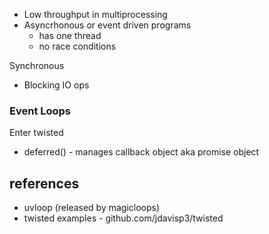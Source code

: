 

- Low throughput in multiprocessing
- Asyncrhonous or event driven programs
    - has one thread
    - no race conditions

Synchronous
- Blocking IO ops


### Event Loops

Enter twisted

- deferred() - manages callback object aka promise object


## references

- uvloop  (released by magicloops)
- twisted examples - github.com/jdavisp3/twisted
